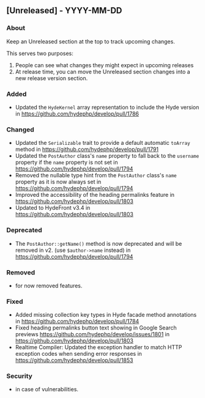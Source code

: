 ## [Unreleased] - YYYY-MM-DD

### About

Keep an Unreleased section at the top to track upcoming changes.

This serves two purposes:

1. People can see what changes they might expect in upcoming releases
2. At release time, you can move the Unreleased section changes into a new release version section.

### Added
- Updated the `HydeKernel` array representation to include the Hyde version in https://github.com/hydephp/develop/pull/1786

### Changed
- Updated the `Serializable` trait to provide a default automatic `toArray` method in https://github.com/hydephp/develop/pull/1791
- Updated the `PostAuthor` class's `name` property to fall back to the `username` property if the `name` property is not set in https://github.com/hydephp/develop/pull/1794
- Removed the nullable type hint from the `PostAuthor` class's `name` property as it is now always set in https://github.com/hydephp/develop/pull/1794
- Improved the accessibility of the heading permalinks feature in https://github.com/hydephp/develop/pull/1803
- Updated to HydeFront v3.4 in https://github.com/hydephp/develop/pull/1803

### Deprecated
- The `PostAuthor::getName()` method is now deprecated and will be removed in v2. (use `$author->name` instead) in https://github.com/hydephp/develop/pull/1794

### Removed
- for now removed features.

### Fixed
- Added missing collection key types in Hyde facade method annotations in https://github.com/hydephp/develop/pull/1784
- Fixed heading permalinks button text showing in Google Search previews https://github.com/hydephp/develop/issues/1801 in https://github.com/hydephp/develop/pull/1803
- Realtime Compiler: Updated the exception handler to match HTTP exception codes when sending error responses in https://github.com/hydephp/develop/pull/1853

### Security
- in case of vulnerabilities.
